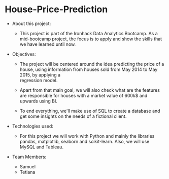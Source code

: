 # House-Price-Prediction

- About this project:
  
   - This project is part of the Ironhack Data Analytics Bootcamp. As a mid-bootcamp project, the focus is to apply and show the skills that we have learned until now.

- Objectives:

   - The project will be centered around the idea predicting the price of a house, using information from houses sold from May 2014 to May 2015, by applying a     
    regression model.
  
   - Apart from that main goal, we will also check what are the features are responsible for houses with a market value of 600k$ and upwards using BI.
  
   - To end everything, we'll make use of SQL to create a database and get some insights on the needs of a fictional client.

- Technologies used:
  
   - For this project we will work with Python and mainly the libraries pandas, matplotlib, seaborn and scikit-learn. Also, we will use MySQL and Tableau.

- Team Members:

  - Samuel
  - Tetiana
